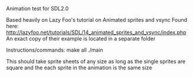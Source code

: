 Animation test for SDL2.0

Based heavily on Lazy Foo's tutorial on Animated sprites and vsync
Found here: http://lazyfoo.net/tutorials/SDL/14_animated_sprites_and_vsync/index.php
An exact copy of their example is located in a separate folder

Instructions/commands:
    make all
    ./main

This should take sprite sheets of any size as long as the single sprites are
square and the each sprite in the animation is the same size

